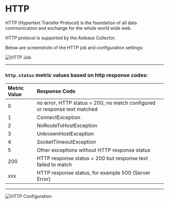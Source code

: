 # HTTP

HTTP (Hypertext Transfer Protocol) is the foundation of all data communication and exchange for the whole world wide web.

HTTP protocol is supported by the Axibase Collector.

Below are screenshots of the HTTP job and configuration settings:

![HTTP Job](http://axibase.com/wp-content/uploads/2015/01/http-job.png)

___________________________________________________

### <code>http.status</code> metric values based on http response codes:


| Metric Value | Response Code |
|:------------- |:-------------|
| 0 | no error, HTTP status = 200, no match configured or response text matched |
| 1 | ConnectException |
| 2 | NoRouteToHostException |
| 3 | UnknownHostException |
| 4 | SocketTimeoutException |
| 5 | Other exceptions without HTTP response status |
| 200 | HTTP response status = 200 but response text failed to match |
| xxx | HTTP response status, for example 500 (Server Error) |

____________________________________________

![HTTP Configuration](http://axibase.com/wp-content/uploads/2015/01/http_job_collector.png)
